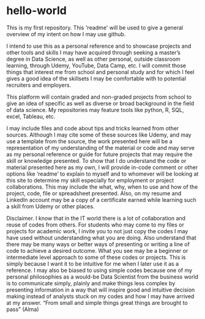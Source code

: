 # hello-world
This is my first repository. This 'readme' will be used to give a general overview of my intent on how I may use github.

I intend to use this as a personal reference and to showcase projects and other tools and skills I may have acquired through seeking a master’s degree in Data Science, as well as other personal, outside classroom learning, through Udemy, YouTube, Data Camp, etc. I will commit those things that interest me from school and personal study and for which I feel gives a good idea of the skillsets I may be comfortable with to potential recruiters and employers.

This platform will contain graded and non-graded projects from school to give an idea of specific as well as diverse or broad background in the field of data science. My repositories may feature tools like python, R, SQL, excel, Tableau, etc.

I may include files and code about tips and tricks learned from other sources. Although I may cite some of these sources like Udemy, and may use a template from the source, the work presented here will be a representation of my understanding of the material or code and may serve as my personal reference or guide for future projects that may require the skill or knowledge presented. To show that I do understand the code or material presented here as my own, I will provide in-code comment or other options like ‘readme’ to explain to myself and to whomever will be looking at this site to determine my skill especially for employment or project collaborations. This may include the what, why, when to use and how of the project, code, file or spreadsheet presented. Also, on my resume and LinkedIn account may be a copy of a certificate earned while learning such a skill from Udemy or other places.

Disclaimer. I know that in the IT world there is a lot of collaboration and reuse of codes from others. For students who may come to my files or projects for academic work, I invite you to not just copy the codes I may have used without understanding what you are doing. Also understand that there may be many ways or better ways of presenting or writing a line of code to achieve a desired outcome. What you see may be a beginner or intermediate level approach to some of these codes or projects. This is simply because I want it to be intuitive for me when I later use it as a reference. I may also be biased to using simple codes because one of my personal philosophies as a would-be Data Scientist from the business world is to communicate simply, plainly and make things less complex by presenting information in a way that will inspire good and intuitive decision making instead of analysts stuck on my codes and how I may have arrived at my answer. “From small and simple things great things are brought to pass” (Alma)
